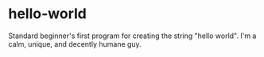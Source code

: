 # hello-world
Standard beginner's first program for creating the string "hello world".
I'm a calm, unique, and decently humane guy.
